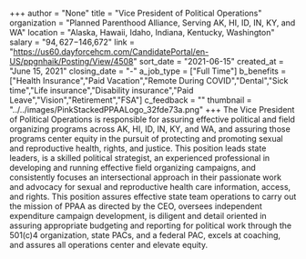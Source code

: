 +++
author = "None"
title = "Vice President of Political Operations"
organization = "Planned Parenthood Alliance, Serving AK, HI, ID, IN, KY, and WA"
location = "Alaska, Hawaii, Idaho, Indiana, Kentucky, Washington"
salary = "$94,627-$146,672"
link = "https://us60.dayforcehcm.com/CandidatePortal/en-US/ppgnhaik/Posting/View/4508"
sort_date = "2021-06-15"
created_at = "June 15, 2021"
closing_date = "-"
a_job_type = ["Full Time"]
b_benefits = ["Health Insurance","Paid Vacation","Remote During COVID","Dental","Sick time","Life insurance","Disability insurance","Paid Leave","Vision","Retirement","FSA"]
c_feedback = ""
thumbnail = "../../images/PinkStackedPPAALogo_32fde73a.png"
+++
The Vice President of Political Operations is responsible for assuring effective political and field organizing programs across AK, HI, ID, IN, KY, and WA, and assuring those programs center equity in the pursuit of protecting and promoting sexual and reproductive health, rights, and justice. This position leads state leaders, is a skilled political strategist, an experienced professional in developing and running effective field organizing campaigns, and consistently focuses an intersectional approach in their passionate work and advocacy for sexual and reproductive health care information, access, and rights. This position assures effective state team operations to carry out the mission of PPAA as directed by the CEO, oversees independent expenditure campaign development, is diligent and detail oriented in assuring appropriate budgeting and reporting for political work through the 501(c)4 organization, state PACs, and a federal PAC, excels at coaching, and assures all operations center and elevate equity. 